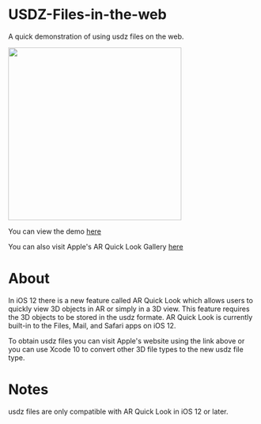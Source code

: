 # USDZ-Files-in-the-web
A quick demonstration of using usdz files on the web.

<img src="demo.gif" width="350">

You can view the demo [here](https://matt-rempel.github.io/USDZ-Files-in-the-web/index.html)

You can also visit Apple's AR Quick Look Gallery [here](https://developer.apple.com/arkit/gallery/)

# About
In iOS 12 there is a new feature called AR Quick Look which allows users to quickly view 3D objects in AR or simply in a 3D view. This feature requires the 3D objects to be stored in the usdz formate. AR Quick Look is currently built-in to the Files, Mail, and Safari apps on iOS 12. 

To obtain usdz files you can visit Apple's website using the link above or you can use Xcode 10 to convert other 3D file types to the new usdz file type.

# Notes
usdz files are only compatible with AR Quick Look in iOS 12 or later.
